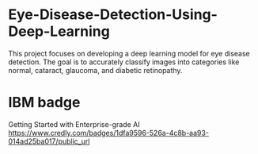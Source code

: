 # Eye-Disease-Detection-Using-Deep-Learning

This project focuses on developing a deep learning model for eye disease detection. The goal is to accurately classify images into categories like normal, cataract, glaucoma, and diabetic retinopathy.

# IBM badge
 Getting Started with Enterprise-grade AI
 https://www.credly.com/badges/1dfa9596-526a-4c8b-aa93-014ad25ba017/public_url
